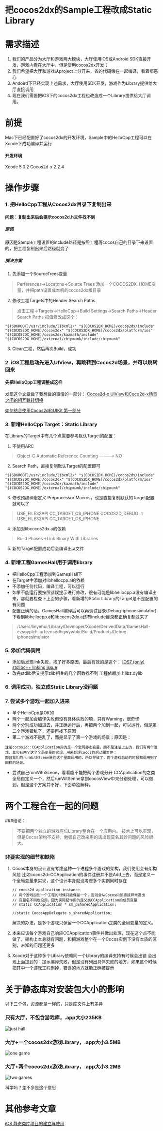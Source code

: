 把cocos2dx的Sample工程改成Static Library
===========

# 需求描述
1. 我们的产品分为大厅和游戏两大模块，大厅使用iOS或Android SDK直接开发，游戏内嵌在大厅中，但是使用cocos2dx开发；
2. 我们希望把大厅和游戏从project上分开来，省的代码缴在一起编译，看着都恶心
3. Andoird下已经实现上述需求，大厅使用SDK开发，游戏作为Library提供给大厅直接调用
4. 现在我们需要把iOS下的cocos2dx工程也改造成一个Library提供给大厅调用。

# 前提
Mac下已经配置好了cocos2dx的开发环境，Sample中的HelloCpp工程可以在Xcode下成功编译并运行
#### 开发环境
Xcode 5.0.2
Cocos2d-x 2.2.4

# 操作步骤
### 1. 把HelloCpp工程从Cocos2dx目录下复制出来
#### 问题：复制出来后会提示cocos2d.h文件找不到
##### 原因
原因是Sample工程设置的include路径是按照工程再cocos自己的目录下来设置的，把工程复制出来后路径就变了

##### 解决方案
1. 先添加一个SourceTrees变量
> Perferences->Locatons->Source Trees
添加一个COCOS2DX_HOME变量，并把path设置成本机的cocos2dx根目录
2. 修改工程Targets中的Header Search Paths
> 点击工程->Targets->HelloCpp->Build Settings->Search Paths->Header Search Paths
把值修改成这个：
```
"$(SDKROOT)/usr/include/libxml2/" "$(COCOS2DX_HOME)/cocos2dx/include" "$(COCOS2DX_HOME)/cocos2dx" "$(COCOS2DX_HOME)/cocos2dx/platform/ios" "$(COCOS2DX_HOME)/cocos2dx/kazmath/include" "$(COCOS2DX_HOME)/external/chipmunk/include/chipmunk"
```

3. Clean工程，然后再次Build，成功

### 2. iOS工程启动先进入UIView，再跳转到Cocos2d场景，并可以跳转回来
#### 先把HelloCpp工程调整成这样

发现这个文章做了我想做的事情的一部分：
[Cocos2d-x UIView和Coco2d-x场景之间的相互跳转切换](http://blog.csdn.net/crayondeng/article/details/16828555)

[如何结合使用Cocos2d和UIKit 第一部分](http://www.raywenderlich.com/zh-hans/24764/%E5%A6%82%E4%BD%95%E7%BB%93%E5%90%88%E4%BD%BF%E7%94%A8cocos2d%E5%92%8Cuikit-%E7%AC%AC%E4%B8%80%E9%83%A8%E5%88%86)

### 3. 新增HelloCpp Target：Static Library
在Library的Target中有几个点需要参考默认Target的配置：
1. 不使用ARC
> Object-C Automatic Reference Counting -----> NO
2. Search Path，直接复制默认Target的配置即可
```
"$(SDKROOT)/usr/include/libxml2/" "$(COCOS2DX_HOME)/cocos2dx/include" "$(COCOS2DX_HOME)/cocos2dx" "$(COCOS2DX_HOME)/cocos2dx/platform/ios" "$(COCOS2DX_HOME)/cocos2dx/kazmath/include" "$(COCOS2DX_HOME)/external/chipmunk/include/chipmunk"
```
3. 修改预编译宏定义 Preprocessor Macros，也是直接复制默认的Target配置就可以了
> USE_FILE32API CC_TARGET_OS_IPHONE COCOS2D_DEBUG=1
> USE_FILE32API CC_TARGET_OS_IPHONE
4. 添加对libcocos2dx.a的依赖
> Build Phases->Link Binary With Libraries

5. 新的Target配置成功后会编译出.a文件

### 4. 新增工程GamesHall用于调用library
* 把HelloCpp工程添加到GamesHall下
* 在Target中添加对libhellocpp.a的依赖
* 不添加任何代码，编译工程，可以运行
* 如果不能运行要按照错误提示进行修改，很有可能是libhellocpp.a没有编译出来，那就要检查下上面的步骤，看新增的Static Library的Target是不是配置的有问题
* 配置正确的话，GamesHall编译后可以再调试目录(Debug-iphonesimulator)下看到libhellocpp.a和libcocos2dx.a还有include目录都正确复制过来了

> /Users/linyehui/Library/Developer/Xcode/DerivedData/GamesHall-ezsoyplchjjurfeznsedhgwywbkr/Build/Products/Debug-iphonesimulator

### 5. 添加代码调用
* 添加后发现link失败，找了好多原因，最后有效的是这个：
[IOS7 (only) stdlibc++ linking issue](http://stackoverflow.com/questions/18959691/ios7-only-stdlibc-linking-issue)
* 改完stdlib后又提示zlib相关的几个函数找不到
工程依赖加上libz.dylib

### 6. 调用成功，独立成Static Library没问题

### 7. 尝试多个游戏一起加入进来
* 单个HelloCpp是OK的
* 两个一起加会编译失败但没有具体失败的项，只有Warning，很奇怪
* 两个分别成功加进去，并正确运行后，再把两个加到一起，可以运行，但是第二个游戏错乱了，还要再找下原因
* 第二个游戏不是乱了，而是显示了第一个游戏的场景；原因是：
```
注册cocos2d::CCApplication用的是一个全局静态变量，而不是注册上去的，我们有两个游戏，其实有两个这个全局变量的实现，用来处理cocos的启动跟暂停；
而且我们的runWithScene是在这个里面调用的，所以导致了，两个游戏启动的时候都调用到了同样的场景。
```

* 尝试自己runWithScene，看看能不能把两个游戏分开
CCApplication的之类全局自定义一个，然后runWitSenne拿到cocosView中来分别处理，可以做到，但是这个方案并不好，下面单独解释。

# 两个工程合在一起的问题
###结论：
> 不要把两个独立的游戏座位Library整合在一个应用内。
> 技术上可以实现，但是Cocos架构不支持，勉强自己改来用的话出现莫名其妙问题的风险很大。

### 非要实现的细节和缺陷
1. Cocos本身的设计没有考虑这种一个进程多个游戏的架构，我们使用会有架构风险
比如cocos2d::CCApplication的事件注册并不是Add上去，而是定义一个全局变量来实现，这个设计本身就没考虑多个实例同时存在
    
    ```
    // cocos2d application instance
    // 两个游戏加到一个工程的时候只能保留一个，否则会从Cocos内部直接异常退出
    // 变量名不同也没用，因为实际起作用的是父类CCApplication的成员变量
    // static CCApplication * sm_pSharedApplication;
    
    //static CocosAppDelegate s_sharedApplication;
    
    ```
    解决的办法，是多个游戏只保留一个CCApplication之类的全局变量的定义。

2. 本来应该每个游戏自己响应CCApplication事件并做出处理，现在这个点不能做了，架构上本身就有问题，和把游戏整个在一个Cocos实例下没有本质的区别，未知的问题还更多

3. Xcode对于这种多个Library依赖同一个Library的编译支持有时候会出错
会出现上面提到的：提示编译失败，但是没有列出具体失败的地方，如果这个时候把其中一个游戏工程删掉，错误的地方就能正确被提示

# 关于静态库对安装包大小的影响
以下三个包，资源都是一样的，只是库文件上有差异
### 只有大厅，不包含游戏库，.app大小235KB
![just hall](https://raw.githubusercontent.com/linyehui/cocos2dx-game-as-library/master/screenshot/just_hall.png)

### 大厅+一个cocos2dx游戏Library，.app大小3.5MB
![one game](https://raw.githubusercontent.com/linyehui/cocos2dx-game-as-library/master/screenshot/one_game.png)

### 大厅+两个cocos2dx游戏Library，.app大小3.2MB
![two games](https://raw.githubusercontent.com/linyehui/cocos2dx-game-as-library/master/screenshot/two_games.png)

科学吗？差不多是这个意思

# 其他参考文章
[iOS 静态类库项目的建立与使用](http://www.cnblogs.com/beginor/archive/2012/04/20/2459244.html)
